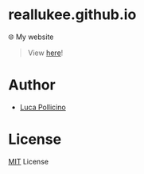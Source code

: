 # reallukee.github.io

🌐 My website

> View [here](https://reallukee.github.io)!



# Author

* [Luca Pollicino](https://github.com/reallukee)



# License

[MIT](./LICENSE) License
